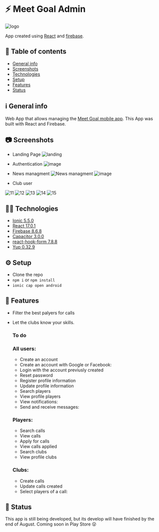 # :zap: Meet Goal Admin

![logo](https://user-images.githubusercontent.com/56648593/127076823-cba7b816-e329-4a32-a917-c20635c5838e.png)

App created using [React](https://reactjs.org/) and [firebase](https://firebase.google.com/docs).

## :page_facing_up: Table of contents

- [General info](#ℹ%EF%B8%8F-general-info)
- [Screenshots](#-screenshots)
- [Technologies](#-technologies)
- [Setup](#%EF%B8%8F-setup)
- [Features](#-features)
- [Status](#-status)

## ℹ️ General info

Web App that allows managing the [Meet Goal mobile app](https://github.com/Jmiguel14/meet-goal-project). This App was built with React and Firebase.

## 📷 Screenshots

- Landing Page
![landing](https://user-images.githubusercontent.com/56648593/131258817-93ae0877-8e8f-41db-a187-f23d82179c05.png)

- Authentication
![image](https://user-images.githubusercontent.com/56648593/131257572-ee96f82c-957f-43a6-b3bc-e47f0ce61280.png)

- News managment
![News managment](https://user-images.githubusercontent.com/56648593/131258771-0d0b1dd3-9c57-4902-b5aa-d5acdceb11d8.png)
![image](https://user-images.githubusercontent.com/56648593/131257874-d439badc-c62f-4d69-a56b-1d2f76f9b504.png)

- Club user

![11](https://user-images.githubusercontent.com/56648593/127087471-38690307-adb9-4645-85d8-6e1cab63cf48.png) ![12](https://user-images.githubusercontent.com/56648593/127087548-6d8e0734-0656-4453-bb4b-a71d2841eb94.png) ![13](https://user-images.githubusercontent.com/56648593/127087709-34965d0e-49c8-4d2a-ac99-45dd4c41f709.png) ![14](https://user-images.githubusercontent.com/56648593/127087745-fee06dd9-7a02-4c09-9bbe-41b5a92adcb9.png) ![15](https://user-images.githubusercontent.com/56648593/127087768-743da96d-ae78-4c52-bc34-8404a34a8448.png)

## 👨‍💻 Technologies

- [Ionic 5.5.0](https://ionicframework.com/)
- [React 17.0.1](https://reactjs.org/)
- [Firebase 8.6.8](https://firebase.google.com/docs)
- [Capacitor 3.0.0](https://capacitorjs.com/)
- [react-hook-form 7.8.8](https://react-hook-form.com/)
- [Yup 0.32.9](https://github.com/jquense/yup)

## ⚙️ Setup

- Clone the repo
- `npm i` or `npm install`
- `ionic cap open android`

## 🤖 Features

- Filter the best palyers for calls
- Let the clubs know your skills.

  ### To do

  ### All users:

  - Create an account
  - Create an account with Google or Facebook:
  - Login with the account previusly created
  - Reset password
  - Register profile information
  - Update profile information
  - Search players
  - View profile players
  - View notifications:
  - Send and receive messages:

  ### Players:

  - Search calls
  - View calls
  - Apply for calls
  - View calls applied
  - Search clubs
  - View profile clubs

  ### Clubs:

  - Create calls
  - Update calls created
  - Select players of a call:

## 📆 Status

This app is still being developed, but its develop will have finished by the end of August.
Coming soon in Play Store 😲
